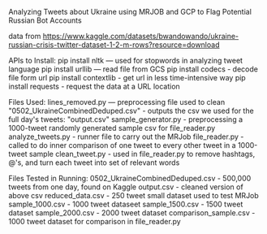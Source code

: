 Analyzing Tweets about Ukraine using MRJOB and GCP
to Flag Potential Russian Bot Accounts

data from https://www.kaggle.com/datasets/bwandowando/ukraine-russian-crisis-twitter-dataset-1-2-m-rows?resource=download

APIs to Install:
pip install nltk — used for stopwords in analyzing tweet language
pip install urllib — read file from GCS
pip install codecs - decode file form url
pip install contextlib - get url in less time-intensive way
pip install requests - request the data at a URL location

Files Used:
lines_removed.py — preprocessing file used to clean "0502_UkraineCombinedDeduped.csv"
    - outputs the csv we used for the full day's tweets: "output.csv"
sample_generator.py - preprocessing a 1000-tweet randomly generated sample csv for file_reader.py
analyze_tweets.py - runner file to carry out the MRJob
file_reader.py - called to do inner comparison of one tweet to every other tweet in a 1000-tweet sample
clean_tweet.py - used in file_reader.py to remove hashtags, @'s, and turn each tweet into set of relevant words

Files Tested in Running:
0502_UkraineCombinedDeduped.csv - 500,000 tweets from one day, found on Kaggle
output.csv - cleaned version of above csv
reduced_data.csv - 250 tweet small dataset used to test MRJob
sample_1000.csv - 1000 tweet dataseet
sample_1500.csv - 1500 tweet dataset
sample_2000.csv - 2000 tweet dataset
comparison_sample.csv - 1000 tweet dataset for comparison in file_reader.py
